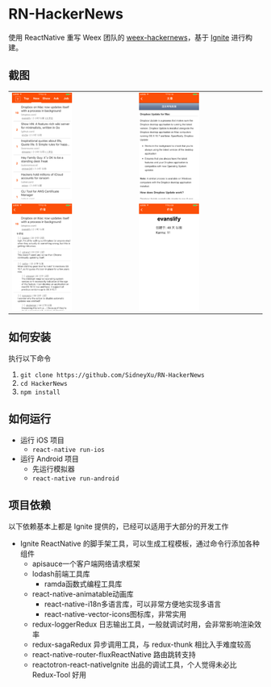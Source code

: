 #  RN-HackerNews

使用 ReactNative 重写 Weex 团队的 [weex-hackernews](https://github.com/weexteam/weex-hackernews/)，基于  [Ignite](https://github.com/infinitered/ignite) 进行构建。

## 截图

|                                          |                                          |
| ---------------------------------------- | ---------------------------------------- |
| <img src="capture/1.png" width="50%" height="50%"/> | <img src="capture/2.png" width="50%" height="50%"/> |
| <img src="capture/3.png" width="50%" height="50%"/> | <img src="capture/4.png" width="50%" height="50%"/> |


## 如何安装

执行以下命令

1. `git clone https://github.com/SidneyXu/RN-HackerNews`
2. `cd HackerNews`
3. `npm install`

## 如何运行

- 运行 iOS 项目
  - `react-native run-ios`
- 运行 Android 项目
  - 先运行模拟器
  - `react-native run-android`

## 项目依赖

以下依赖基本上都是 Ignite 提供的，已经可以适用于大部分的开发工作

- Ignite	ReactNative 的脚手架工具，可以生成工程模板，通过命令行添加各种组件
  - apisauce一个客户端网络请求框架
  - lodash前端工具库
    - ramda函数式编程工具库
  - react-native-animatable动画库
    - react-native-i18n多语言库，可以非常方便地实现多语言
    - react-native-vector-icons图标库，非常实用
  - redux-loggerRedux 日志输出工具，一般就调试时用，会非常影响渲染效率
  - redux-sagaRedux 异步调用工具，与 redux-thunk 相比入手难度较高
  - react-native-router-fluxReactNative 路由跳转支持
  - reactotron-react-nativeIgnite 出品的调试工具，个人觉得未必比 Redux-Tool 好用


[list]:	capture/1.png
[article]:	capture/2.png
[comment]:	capture/3.png
[author]: capture/4.png
